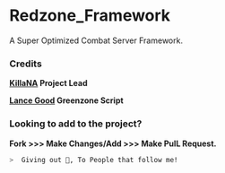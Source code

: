 # Redzone_Framework
A Super Optimized Combat Server Framework.

### Credits
**[KillaNA](https://www.google.com/search?q=god&oq=god+&aqs=chrome..69i57j69i59.1768j0j9&sourceid=chrome&ie=UTF-8) Project Lead**

**[Lance Good](https://www.google.com/search?q=god&oq=god+&aqs=chrome..69i57j69i59.1768j0j9&sourceid=chrome&ie=UTF-8) Greenzone Script**

### Looking to add to the project?
**Fork >>> Make Changes/Add >>> Make PulL Request.**


```zsh
>  Giving out 🍪, To People that follow me!
```
